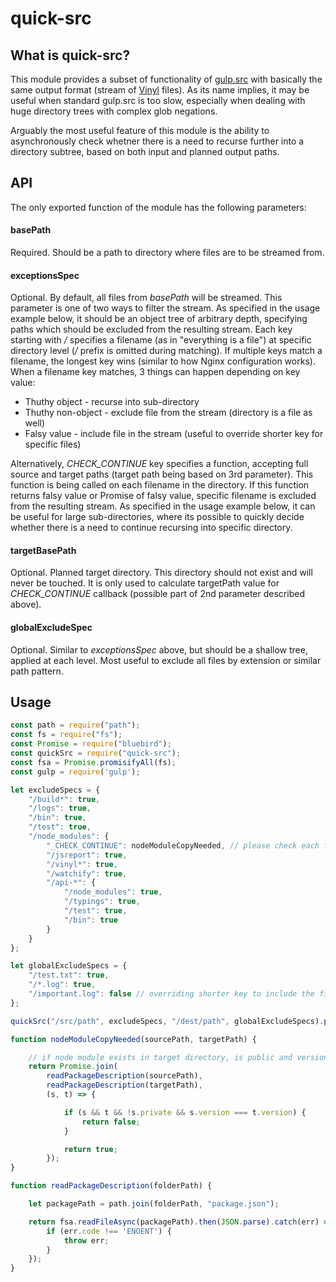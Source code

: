 # quick-src

## What is quick-src?
This module provides a subset of functionality of [gulp.src][gulp-src] with basically the same output format (stream of [Vinyl][vinyl] files). As its name implies, it may be useful when standard gulp.src is too slow, especially when dealing with huge directory trees with complex glob negations. 

Arguably the most useful feature of this module is the ability to asynchronously check whetner there is a need to recurse further into a directory subtree, based on both input and planned output paths.

[gulp-src]: https://github.com/gulpjs/gulp/blob/master/docs/API.md
[vinyl]: https://github.com/wearefractal/vinyl

## API

The only exported function of the module has the following parameters:

#### basePath
Required. Should be a path to directory where files are to be streamed from.

#### exceptionsSpec
Optional. By default, all files from _basePath_ will be streamed. This parameter is one of two ways to filter the stream. As specified in the usage example below, it should be an object tree of arbitrary depth, specifying paths which should be excluded from the resulting stream. Each key starting with _/_ specifies a filename (as in "everything is a file") at specific directory level (_/_ prefix is omitted during matching). If multiple keys match a filename, the longest key wins (similar to how Nginx configuration works). When a filename key matches, 3 things can happen depending on key value:
* Thuthy object - recurse into sub-directory
* Thuthy non-object - exclude file from the stream (directory is a file as well)
* Falsy value - include file in the stream (useful to override shorter key for specific files)

Alternatively, _CHECK_CONTINUE_ key specifies a function, accepting full source and target paths (target path being based on 3rd parameter). This function is being called on each filename in the directory. If this function returns falsy value or Promise of falsy value, specific filename is excluded from the resulting stream. As specified in the usage example below, it can be useful for large sub-directories, where its possible to quickly decide whether there is a need to continue recursing into specific directory.

#### targetBasePath
Optional. Planned target directory. This directory should not exist and will never be touched. It is only used to calculate targetPath value for _CHECK_CONTINUE_ callback (possible part of 2nd parameter described above).

#### globalExcludeSpec
Optional. Similar to _exceptionsSpec_ above, but should be a shallow tree, applied at each level. Most useful to exclude all files by extension or similar path pattern.


## Usage

```javascript
const path = require("path");
const fs = require("fs");
const Promise = require("bluebird");
const quickSrc = require("quick-src");
const fsa = Promise.promisifyAll(fs);
const gulp = require('gulp');

let excludeSpecs = {
    "/build*": true,
    "/logs": true,
    "/bin": true,
    "/test": true,
    "/node_modules": {
        "_CHECK_CONTINUE": nodeModuleCopyNeeded, // please check each file/directory under node_modules
        "/jsreport": true,
        "/vinyl*": true,
        "/watchify": true,
        "/api-*": {
            "/node_modules": true,
            "/typings": true,
            "/test": true,
            "/bin": true
        }
    }
};

let globalExcludeSpecs = {
    "/test.txt": true,
    "/*.log": true,
    "/important.log": false // overriding shorter key to include the file
};

quickSrc("/src/path", excludeSpecs, "/dest/path", globalExcludeSpecs).pipe(gulp.dest("/dest/path"));

function nodeModuleCopyNeeded(sourcePath, targetPath) { 

    // if node module exists in target directory, is public and version hasn't changed, ignore it
    return Promise.join(
        readPackageDescription(sourcePath),
        readPackageDescription(targetPath),
        (s, t) => {

            if (s && t && !s.private && s.version === t.version) { 
                return false;
            }

            return true;
        });
}

function readPackageDescription(folderPath) { 

    let packagePath = path.join(folderPath, "package.json");

    return fsa.readFileAsync(packagePath).then(JSON.parse).catch(err) => {
        if (err.code !== 'ENOENT') {
            throw err;
        }
    });
}
```